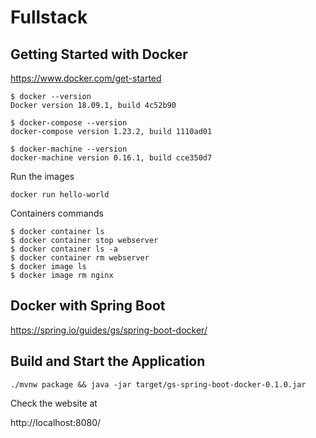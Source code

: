 # Fullstack


## Getting Started with Docker

https://www.docker.com/get-started

```
$ docker --version
Docker version 18.09.1, build 4c52b90

$ docker-compose --version
docker-compose version 1.23.2, build 1110ad01

$ docker-machine --version
docker-machine version 0.16.1, build cce350d7
```

Run the images
```
docker run hello-world
```

Containers commands
```
$ docker container ls
$ docker container stop webserver
$ docker container ls -a
$ docker container rm webserver
$ docker image ls
$ docker image rm nginx
```

## Docker with Spring Boot

https://spring.io/guides/gs/spring-boot-docker/

## Build and Start the Application

```
./mvnw package && java -jar target/gs-spring-boot-docker-0.1.0.jar
```

Check the website at

http://localhost:8080/



